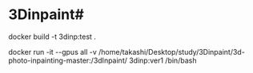 # 3Dinpaint#

docker build -t 3dinp:test .


docker run -it  --gpus all -v /home/takashi/Desktop/study/3Dinpaint/3d-photo-inpainting-master:/3dInpaint/ 3dinp:ver1 /bin/bash
